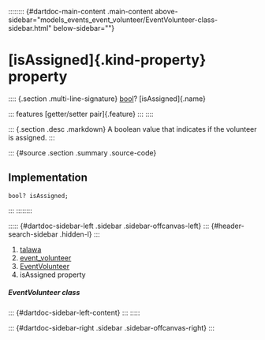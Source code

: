 :::::::: {#dartdoc-main-content .main-content above-sidebar="models_events_event_volunteer/EventVolunteer-class-sidebar.html" below-sidebar=""}
<div>

# [isAssigned]{.kind-property} property

</div>

:::: {.section .multi-line-signature}
[bool](https://api.flutter.dev/flutter/dart-core/bool-class.html)?
[isAssigned]{.name}

::: features
[getter/setter pair]{.feature}
:::
::::

::: {.section .desc .markdown}
A boolean value that indicates if the volunteer is assigned.
:::

::: {#source .section .summary .source-code}
## Implementation

``` language-dart
bool? isAssigned;
```
:::
::::::::

::::: {#dartdoc-sidebar-left .sidebar .sidebar-offcanvas-left}
::: {#header-search-sidebar .hidden-l}
:::

1.  [talawa](../../index.html)
2.  [event_volunteer](../../models_events_event_volunteer/)
3.  [EventVolunteer](../../models_events_event_volunteer/EventVolunteer-class.html)
4.  isAssigned property

##### EventVolunteer class

::: {#dartdoc-sidebar-left-content}
:::
:::::

::: {#dartdoc-sidebar-right .sidebar .sidebar-offcanvas-right}
:::
